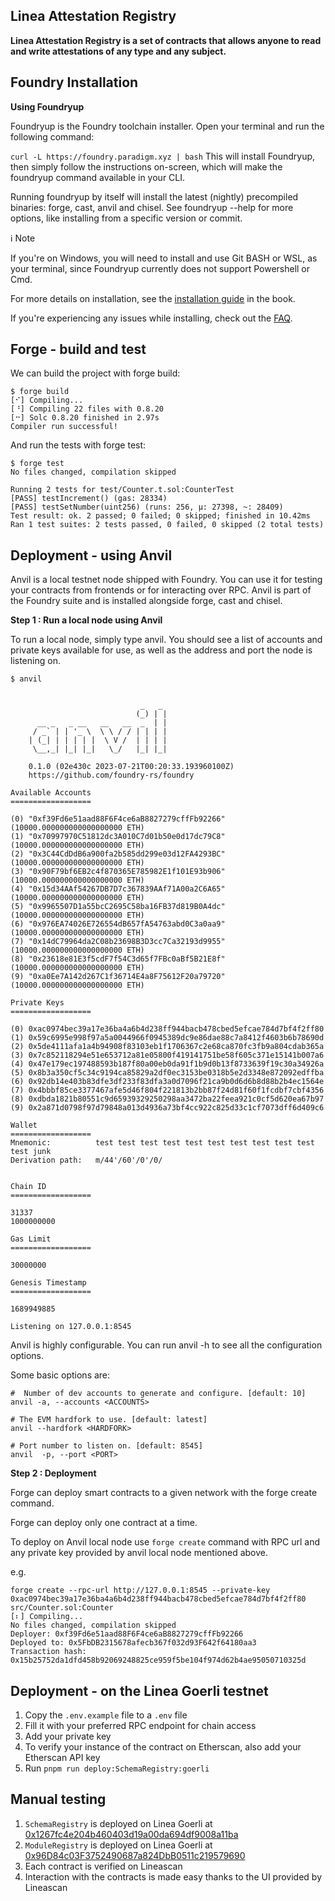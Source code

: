 ## Linea Attestation Registry

**Linea Attestation Registry is a set of contracts that allows anyone to read and write attestations of any type and any
subject.**

## Foundry Installation

**Using Foundryup**

Foundryup is the Foundry toolchain installer. Open your terminal and run the following command:

`curl -L https://foundry.paradigm.xyz | bash` This will install Foundryup, then simply follow the instructions
on-screen, which will make the foundryup command available in your CLI.

Running foundryup by itself will install the latest (nightly) precompiled binaries: forge, cast, anvil and chisel. See
foundryup --help for more options, like installing from a specific version or commit.

ℹ️ Note

If you're on Windows, you will need to install and use Git BASH or WSL, as your terminal, since Foundryup currently does
not support Powershell or Cmd.

For more details on installation, see the [installation guide](https://book.getfoundry.sh/getting-started/installation)
in the book.

If you're experiencing any issues while installing, check out the [FAQ](https://book.getfoundry.sh/faq).

## Forge - build and test

We can build the project with forge build:

```
$ forge build
[⠊] Compiling...
[⠘] Compiling 22 files with 0.8.20
[⠒] Solc 0.8.20 finished in 2.97s
Compiler run successful!
```

And run the tests with forge test:

```
$ forge test
No files changed, compilation skipped

Running 2 tests for test/Counter.t.sol:CounterTest
[PASS] testIncrement() (gas: 28334)
[PASS] testSetNumber(uint256) (runs: 256, μ: 27398, ~: 28409)
Test result: ok. 2 passed; 0 failed; 0 skipped; finished in 10.42ms
Ran 1 test suites: 2 tests passed, 0 failed, 0 skipped (2 total tests)
```

## Deployment - using Anvil

Anvil is a local testnet node shipped with Foundry. You can use it for testing your contracts from frontends or for
interacting over RPC. Anvil is part of the Foundry suite and is installed alongside forge, cast and chisel.

**Step 1 : Run a local node using Anvil**

To run a local node, simply type anvil. You should see a list of accounts and private keys available for use, as well as
the address and port the node is listening on.

```
$ anvil


                             _   _
                            (_) | |
      __ _   _ __   __   __  _  | |
     / _` | | '_ \  \ \ / / | | | |
    | (_| | | | | |  \ V /  | | | |
     \__,_| |_| |_|   \_/   |_| |_|

    0.1.0 (02e430c 2023-07-21T00:20:33.193960100Z)
    https://github.com/foundry-rs/foundry

Available Accounts
==================

(0) "0xf39Fd6e51aad88F6F4ce6aB8827279cffFb92266" (10000.000000000000000000 ETH)
(1) "0x70997970C51812dc3A010C7d01b50e0d17dc79C8" (10000.000000000000000000 ETH)
(2) "0x3C44CdDdB6a900fa2b585dd299e03d12FA4293BC" (10000.000000000000000000 ETH)
(3) "0x90F79bf6EB2c4f870365E785982E1f101E93b906" (10000.000000000000000000 ETH)
(4) "0x15d34AAf54267DB7D7c367839AAf71A00a2C6A65" (10000.000000000000000000 ETH)
(5) "0x9965507D1a55bcC2695C58ba16FB37d819B0A4dc" (10000.000000000000000000 ETH)
(6) "0x976EA74026E726554dB657fA54763abd0C3a0aa9" (10000.000000000000000000 ETH)
(7) "0x14dC79964da2C08b23698B3D3cc7Ca32193d9955" (10000.000000000000000000 ETH)
(8) "0x23618e81E3f5cdF7f54C3d65f7FBc0aBf5B21E8f" (10000.000000000000000000 ETH)
(9) "0xa0Ee7A142d267C1f36714E4a8F75612F20a79720" (10000.000000000000000000 ETH)

Private Keys
==================

(0) 0xac0974bec39a17e36ba4a6b4d238ff944bacb478cbed5efcae784d7bf4f2ff80
(1) 0x59c6995e998f97a5a0044966f0945389dc9e86dae88c7a8412f4603b6b78690d
(2) 0x5de4111afa1a4b94908f83103eb1f1706367c2e68ca870fc3fb9a804cdab365a
(3) 0x7c852118294e51e653712a81e05800f419141751be58f605c371e15141b007a6
(4) 0x47e179ec197488593b187f80a00eb0da91f1b9d0b13f8733639f19c30a34926a
(5) 0x8b3a350cf5c34c9194ca85829a2df0ec3153be0318b5e2d3348e872092edffba
(6) 0x92db14e403b83dfe3df233f83dfa3a0d7096f21ca9b0d6d6b8d88b2b4ec1564e
(7) 0x4bbbf85ce3377467afe5d46f804f221813b2bb87f24d81f60f1fcdbf7cbf4356
(8) 0xdbda1821b80551c9d65939329250298aa3472ba22feea921c0cf5d620ea67b97
(9) 0x2a871d0798f97d79848a013d4936a73bf4cc922c825d33c1cf7073dff6d409c6

Wallet
==================
Mnemonic:          test test test test test test test test test test test junk
Derivation path:   m/44'/60'/0'/0/


Chain ID
==================

31337
1000000000

Gas Limit
==================

30000000

Genesis Timestamp
==================

1689949885

Listening on 127.0.0.1:8545
```

Anvil is highly configurable. You can run anvil -h to see all the configuration options.

Some basic options are:

```
#  Number of dev accounts to generate and configure. [default: 10]
anvil -a, --accounts <ACCOUNTS>

# The EVM hardfork to use. [default: latest]
anvil --hardfork <HARDFORK>

# Port number to listen on. [default: 8545]
anvil  -p, --port <PORT>
```

**Step 2 : Deployment**

Forge can deploy smart contracts to a given network with the forge create command.

Forge can deploy only one contract at a time.

To deploy on Anvil local node use `forge create` command with RPC url and any private key provided by anvil local node
mentioned above.

e.g.

```
forge create --rpc-url http://127.0.0.1:8545 --private-key 0xac0974bec39a17e36ba4a6b4d238ff944bacb478cbed5efcae784d7bf4f2ff80 src/Counter.sol:Counter
[⠆] Compiling...
No files changed, compilation skipped
Deployer: 0xf39Fd6e51aad88F6F4ce6aB8827279cffFb92266
Deployed to: 0x5FbDB2315678afecb367f032d93F642f64180aa3
Transaction hash: 0x15b25752da1dfd458b92069248825ce959f5be104f974d62b4ae95050710325d
```

## Deployment - on the Linea Goerli testnet

1. Copy the `.env.example` file to a `.env` file
2. Fill it with your preferred RPC endpoint for chain access
3. Add your private key
4. To verify your instance of the contract on Etherscan, also add your Etherscan API key
5. Run `pnpm run deploy:SchemaRegistry:goerli`

## Manual testing

1. `SchemaRegistry` is deployed on Linea Goerli at
   [0x1267fc4e204b460403d19a00da694df9008a11ba](https://goerli.lineascan.build/address/0x1267fc4e204b460403d19a00da694df9008a11ba#code)
2. `ModuleRegistry` is deployed on Linea Goerli at
   [0x96D84c03F3752490687a824DbB0511c219579690](https://goerli.lineascan.build/address/0x96D84c03F3752490687a824DbB0511c219579690#code)
3. Each contract is verified on Lineascan
4. Interaction with the contracts is made easy thanks to the UI provided by Lineascan
